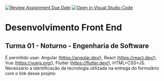 [![Review Assignment Due Date](https://classroom.github.com/assets/deadline-readme-button-22041afd0340ce965d47ae6ef1cefeee28c7c493a6346c4f15d667ab976d596c.svg)](https://classroom.github.com/a/xIxO_Uqu)
[![Open in Visual Studio Code](https://classroom.github.com/assets/open-in-vscode-2e0aaae1b6195c2367325f4f02e2d04e9abb55f0b24a779b69b11b9e10269abc.svg)](https://classroom.github.com/online_ide?assignment_repo_id=18569884&assignment_repo_type=AssignmentRepo)
# Desenvolvimento Front End

## Turma 01 - Noturno - Engenharia de Software

É permitido usar: Angular (https://angular.dev/), React (https://react.dev/), Vue (https://vuejs.org/), Flutter (https://flutter.dev/), HTML+CSS+JS.
Necessário a identificação da tecnologia utilizada na entrega do formulário com o link desse projeto
